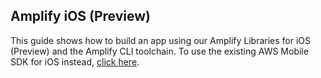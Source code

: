 ## Amplify iOS (Preview)

This guide shows how to build an app using our Amplify Libraries for iOS (Preview) and the Amplify CLI toolchain.
To use the existing AWS Mobile SDK for iOS instead, [click here](/sdk).
